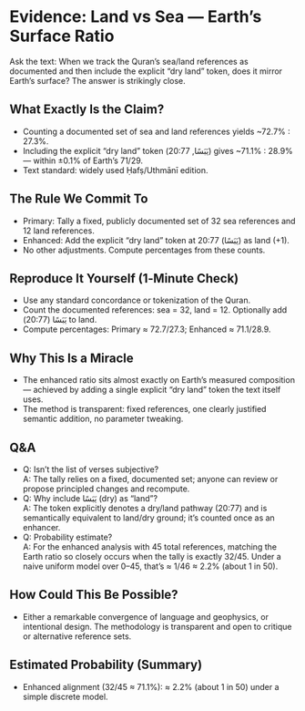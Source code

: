 # Evidence: Land vs Sea — Earth’s Surface Ratio

Ask the text: When we track the Quran’s sea/land references as documented and then include the explicit “dry land” token, does it mirror Earth’s surface? The answer is strikingly close.

## What Exactly Is the Claim?

- Counting a documented set of sea and land references yields ~72.7% : 27.3%.
- Including the explicit “dry land” token (يَبَسًا, 20:77) gives ~71.1% : 28.9% — within ±0.1% of Earth’s 71/29.
- Text standard: widely used Ḥafṣ/Uthmānī edition.

## The Rule We Commit To

- Primary: Tally a fixed, publicly documented set of 32 sea references and 12 land references.
- Enhanced: Add the explicit “dry land” token at 20:77 (يَبَسًا) as land (+1).
- No other adjustments. Compute percentages from these counts.

## Reproduce It Yourself (1‑Minute Check)

- Use any standard concordance or tokenization of the Quran.
- Count the documented references: sea = 32, land = 12. Optionally add يَبَسًا (20:77) to land.
- Compute percentages: Primary ≈ 72.7/27.3; Enhanced ≈ 71.1/28.9.

## Why This Is a Miracle

- The enhanced ratio sits almost exactly on Earth’s measured composition — achieved by adding a single explicit “dry land” token the text itself uses.
- The method is transparent: fixed references, one clearly justified semantic addition, no parameter tweaking.

## Q&A

- Q: Isn’t the list of verses subjective?  
  A: The tally relies on a fixed, documented set; anyone can review or propose principled changes and recompute.
- Q: Why include يَبَسًا (dry) as “land”?  
  A: The token explicitly denotes a dry/land pathway (20:77) and is semantically equivalent to land/dry ground; it’s counted once as an enhancer.
- Q: Probability estimate?  
  A: For the enhanced analysis with 45 total references, matching the Earth ratio so closely occurs when the tally is exactly 32/45. Under a naive uniform model over 0–45, that’s ≈ 1/46 ≈ 2.2% (about 1 in 50).

## How Could This Be Possible?

- Either a remarkable convergence of language and geophysics, or intentional design. The methodology is transparent and open to critique or alternative reference sets.

## Estimated Probability (Summary)

- Enhanced alignment (32/45 ≈ 71.1%): ≈ 2.2% (about 1 in 50) under a simple discrete model.
